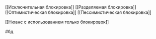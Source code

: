 [[Исключительная блокировка]]
[[Разделяемая блокировка]]
[[Оптимистическая блокировка]]
[[Пессимистическая блокировка]]

[[Нюанс с использованием только блокировок]]

#бд 